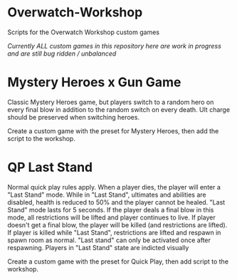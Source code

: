 # Overwatch-Workshop
Scripts for the Overwatch Workshop custom games

*Currently ALL custom games in this repository here are work in progress and are still bug ridden / unbalanced*

#	Mystery Heroes x Gun Game
Classic Mystery Heroes game, but players switch to a random hero on every final blow in addition to the random switch on every death. Ult charge should be preserved when switching heroes.

Create a custom game with the preset for Mystery Heroes, then add the script to the workshop.

# QP Last Stand
Normal quick play rules apply. When a player dies, the player will enter a "Last Stand" mode. While in "Last Stand", ultimates and abilities are disabled, health is reduced to 50% and the player cannot be healed. "Last Stand" mode lasts for 5 seconds. If the player deals a final blow in this mode, all restrictions will be lifted and player continues to live. If player doesn't get a final blow, the player will be killed (and restrictions are lifted). If player is killed while "Last Stand", restrictions are lifted and respawn in spawn room as normal. "Last stand" can only be activated once after respawning.
Players in "Last Stand" state are indicted visually

Create a custom game with the preset for Quick Play, then add script to the workshop.

